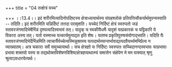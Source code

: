 +++
title = "04 तत्क्षेत्रं यच्च"

+++
।।13.4।। इदं शरीरमित्यादिनोपदिष्टस्य क्षेत्राध्यायार्थस्य संग्रहश्लोकं
प्रतिपत्तिसौकर्यार्थमुपन्यस्याति -- तदिति। इदं शरीरमिति यन्निर्दिष्टं
तत्तदा परामृशति। यच्चेदं निर्दिष्टं क्षेत्रं स्वरुपतो जडं
स्तावरजंगमादिभेबैर्भिन्नं दृश्यत्वादिस्वभावं तत्। यादृक् च स्वकीयैधर्मैः
यादृशं यत्प्रकारकं च यद्विकारि ये विकारा अस्य तत्। यतो यस्माच्च
यत्कार्यमुत्पद्यत इति शेषः। यतश्च प्रकृतिपुरुषसंयोगाद्भवति। यदिति यैः
स्तावरजंगमादिभेदैर्भिन्नमिति त्वाचार्यैर्यच्चेत्यस्मिन्नुक्तस्य
यत्पदार्थस्यान्तर्भावाद्यत्पदवैयर्थ्यमभिप्रेत्य न व्याख्यातम्। अत्र
चकाराः सर्वे समुच्चायार्थाः। सच क्षेत्रज्ञो यः निर्दिष्टः स्वरुपतः
सच्चिदानन्दस्वभावः यत्प्रभावाः प्रभावा शक्तयो यस्य स
तद्यथोक्तविशेषणविशिष्टक्षेत्रज्ञयाथात्म्यं समासेन संक्षेपेण मे मम
वाक्यात् श्रृणु श्रुत्वाऽवधारयेत्यर्थः।
